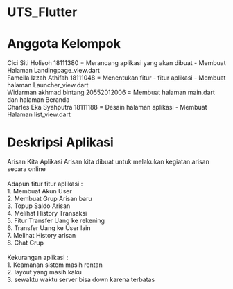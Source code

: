 # UTS_Flutter
# <H1> Anggota Kelompok </H1>
Cici Siti Holisoh 18111380 = Merancang aplikasi yang akan dibuat - Membuat Halaman Landingpage_view.dart <br>
Fameila Izzah Athifah 18111048  = Menentukan fitur - fitur aplikasi - Membuat halaman Launcher_view.dart <br>
Widarman akhmad bintang 20552012006 = Membuat halaman main.dart dan halaman Beranda <br>
Charles Eka Syahputra 18111188 = Desain halaman aplikasi - Membuat Halaman list_view.dart <br> 
<H1>Deskripsi Aplikasi  </H1>
Arisan Kita
Aplikasi Arisan kita dibuat untuk melakukan kegiatan arisan secara online<br><br>
Adapun fitur fitur aplikasi :<br>
1. Membuat Akun User<br>
2. Membuat Grup Arisan baru<br>
3. Topup Saldo Arisan<br>
4. Melihat History Transaksi<br>
5. Fitur Transfer Uang ke rekening<br>
6. Transfer Uang ke User lain<br>
7. Melihat History arisan<br>
8. Chat Grup<br>
<br>
Kekurangan aplikasi :<br>
1. Keamanan sistem masih rentan<br>
2. layout yang masih kaku<br>
3. sewaktu waktu server bisa down karena terbatas<br>
